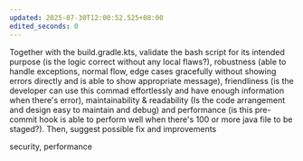 ```yaml
---
updated: 2025-07-30T12:00:52.525+08:00
edited_seconds: 0
---
```

Together with the build.gradle.kts, validate the bash script for its intended purpose (is the logic correct without any local flaws?), robustness (able to handle exceptions, normal flow, edge cases gracefully without showing errors directly and is able to show appropriate message), friendliness (is the developer can use this commad effortlessly and have enough information when there's error), maintainability & readability (Is the code arrangement and design easy to maintain and debug) and performance (is this pre-commit hook is able to perform well when there's 100 or more java file to be staged?). Then, suggest possible fix and improvements

security, performance